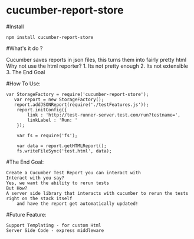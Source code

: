 # cucumber-report-store


#Install

    npm install cucumber-report-store


#What's it do ?

Cucumber saves reports in json files, this turns them into fairly pretty html
Why not use the html reporter?
    1. Its not pretty enough
    2. Its not extensible
    3. The End Goal


#How To Use:


    var StorageFactory = require('cucumber-report-store');
       var report = new StorageFactory();
       report.addJSONReport(require('./testFeatures.js'));
        report.initConfig({
            link : 'http://test-runner-server.test.com/run?testname=',
            linkLabel : 'Run: '
        });

        var fs = require('fs');

        var data = report.getHTMLReport();
        fs.writeFileSync('test.html', data);



#The End Goal:

    Create a Cucumber Test Report you can interact with
    Interact with you say?
    Yes, we want the ability to rerun tests
    But How?
    A server side library that interacts with cucumber to rerun the tests right on the stack itself
        and have the report get automatically updated!


#Future Feature:

    Support Templating - for custom Html
    Server Side Code - express middleware
